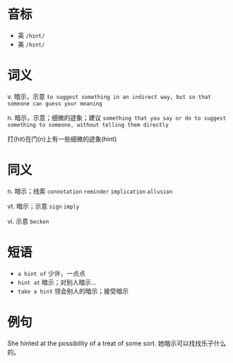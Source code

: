 # 音标

- 英 `/hɪnt/`
- 美 `/hɪnt/`

# 词义

v. 暗示，示意
`to suggest something in an indirect way, but so that someone can guess your meaning`

n. 暗示，示意；细微的迹象；建议
`something that you say or do to suggest something to someone, without telling them directly`



打(hit)在门(n)上有一些细微的迹象(hint)

# 同义

n. 暗示；线索
`connotation` `reminder` `implication` `allusion`

vt. 暗示；示意
`sign` `imply`

vi. 示意
`beckon`

# 短语

- `a hint of` 少许，一点点
- `hint at` 暗示；对别人暗示…
- `take a hint` 领会别人的暗示；接受暗示

# 例句

She hinted at the possibility of a treat of some sort.
她暗示可以找找乐子什么的。


